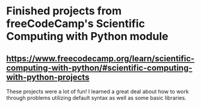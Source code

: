 # Finished projects from freeCodeCamp's Scientific Computing with Python module
https://www.freecodecamp.org/learn/scientific-computing-with-python/#scientific-computing-with-python-projects
----------------

These projects were a lot of fun! I learned a great deal about how to work through problems utilizing default syntax as well as some basic libraries. 
